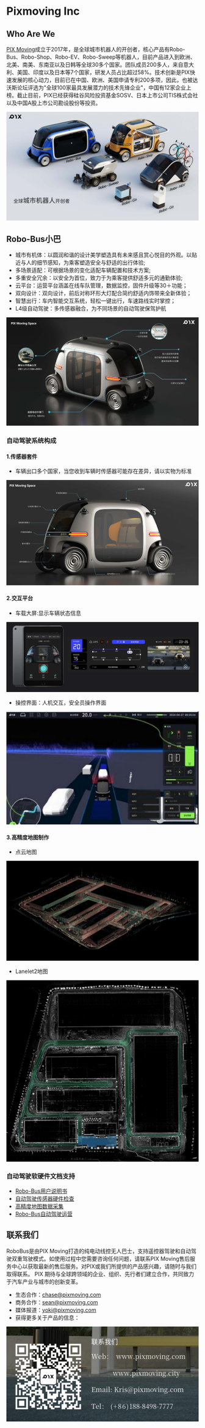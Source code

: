 <!--
 Copyright 2023 Pixmoving, Inc.
 
 Licensed under the Apache License, Version 2.0 (the "License");
 you may not use this file except in compliance with the License.
 You may obtain a copy of the License at
 
     http://www.apache.org/licenses/LICENSE-2.0
 
 Unless required by applicable law or agreed to in writing, software
 distributed under the License is distributed on an "AS IS" BASIS,
 WITHOUT WARRANTIES OR CONDITIONS OF ANY KIND, either express or implied.
 See the License for the specific language governing permissions and
 limitations under the License.
-->

# Pixmoving Inc

## Who Are We
[PIX Moving](http://www.pixmoving.city)成立于2017年，是全球城市机器人的开创者，核心产品有Robo-Bus、Robo-Shop、Robo-EV、Robo-Sweep等机器人，目前产品进入到欧洲、北美、南美、东南亚以及日韩等全球30多个国家。团队成员200多人，来自意大利、美国、印度以及日本等7个国家，研发人员占比超过58%。技术创新是PIX快速发展的核心动力，目前已在中国、欧洲、美国申请专利200多项，因此，也被达沃斯论坛评选为"全球100家最具发展潜力的技术先锋企业"，中国有12家企业上榜。截止目前，PIX已经获得硅谷风险投资基金SOSV、日本上市公司TIS株式会社以及中国A股上市公司勘设股份等投资。

![pix-offerings.png](./images/pix-offerings.png)

## Robo-Bus小巴
- 城市有机体：以圆润和谐的设计美学塑造具有未来感且赏心悦目的外观。以贴近与人的细节感知，为乘客塑造安全与舒适的出行体验;
- 多场景适配：可根据场景的变化适配车辆配置和技术方案;
- 多重安全冗余：以安全为首位，致力于为乘客提供舒适多元的通勤体验;
- 云平台：运营平台涵盖在线车队管理，数据监控，固件升级等30＋功能；
- 双向设计：双向设计，前后对称环形大灯配合简约舒适内饰带来全新体验；
- 智慧出行：车内智能交互系统，轻松一键出行，车速路线实时掌控；
- L4级自动驾驶：多传感器融合，为不同场景的自动驾驶保驾护航
                     
![pix-robobus](./images/pix-robobus.png)

### 自动驾驶系统构成 

#### 1.传感器套件
- 车辆出口多个国家，当您收到车辆时传感器可能存在差异，请以实物为标准

![robobus-sensors](./images/robobus-sensors.png)

#### 2.交互平台
- 车载大屏:显示车辆状态信息

![robobus-interfance1](./images/robobus-interfance11.png)
- 操控界面：人机交互，安全员操作界面

![robobus-interfance2](./images/robobus-interfance3.png)

#### 3.高精度地图制作
- 点云地图

![pointcloud-map](./images/pointcloud-map.jpg)
- Lanelet2地图

![lanelet2-map](./images/lanelet2-map.jpg)

### 自动驾驶软硬件文档支持
- [Robo-Bus用户说明书](./Robo-Bus用户说明书/)
- [自动驾驶传感器硬件检查](./自动驾驶传感器硬件检查/)
- [高精度地图数据采集](./高精度地图数据采集/)
- [Robo-Bus自动驾驶运营](./Robo-Bus自动驾驶运营/)

## 联系我们
RoboBus是由PIX Moving打造的纯电动线控无人巴士，支持遥控器驾驶和自动驾驶双重驾驶模式。如使用过程中您需要咨询任何问题，请联系PIX Moving售后服务中心以获取最新的售后服务。对PIX或我们所提供的产品感兴趣，请随时与我们取得联系。 
PIX 期待与全球跨领域的企业、组织、先行者们建立合作，共同致力于汽车产业与城市的创新变革。

- 生态合作：<chase@pixmoving.com>
- 商务合作：<sean@pixmoving.com>
- 媒体报道：<yoki@pixmoving.com>
- 获得更多关于产品的信息：

![E-mail](./images/E-mail2.png)